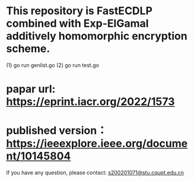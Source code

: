 # This repository is FastECDLP combined with Exp-ElGamal additively homomorphic encryption scheme.

  
(1) go run genlist.go 
(2) go run test.go

# papar url: https://eprint.iacr.org/2022/1573

# published version：https://ieeexplore.ieee.org/document/10145804


If you have any question, please contact: s200201071@stu.cqupt.edu.cn


